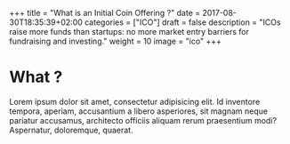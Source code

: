 +++
title = "What is an Initial Coin Offering ?"
date = 2017-08-30T18:35:39+02:00
categories = ["ICO"]
draft = false
description = "ICOs raise more funds than startups: no more market entry barriers for fundraising and investing."
weight = 10
image = "ico"
+++

# What ?

Lorem ipsum dolor sit amet, consectetur adipisicing elit. Id inventore tempora, aperiam, accusantium a libero asperiores, sit magnam neque pariatur accusamus, architecto officiis aliquam rerum praesentium modi? Aspernatur, doloremque, quaerat.
